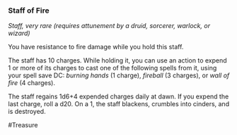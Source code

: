 ### Staff of Fire

*Staff, very rare (requires attunement by a druid, sorcerer, warlock, or wizard)*

You have resistance to fire damage while you hold this staff.

The staff has 10 charges. While holding it, you can use an action to expend 1 or more of its charges to cast one of the following spells from it, using your spell save DC: *burning hands* (1 charge), *fireball* (3 charges), or *wall of fire* (4 charges).

The staff regains 1d6+4 expended charges daily at dawn. If you expend the last charge, roll a d20. On a 1, the staff blackens, crumbles into cinders, and is destroyed.

#Treasure
